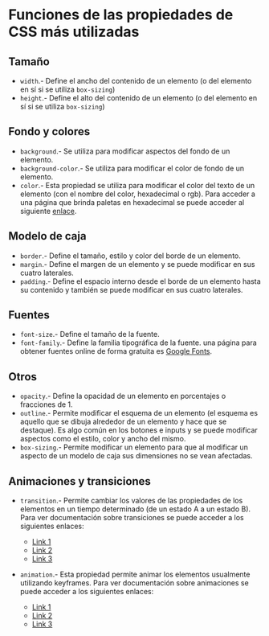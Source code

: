 # Funciones de las propiedades de CSS más utilizadas

## Tamaño

- `width`.- Define el ancho del contenido de un elemento (o del elemento en sí si se utiliza `box-sizing`)
- `height`.- Define el alto del contenido de un elemento (o del elemento en sí si se utiliza `box-sizing`)

## Fondo y colores

- `background`.- Se utiliza para modificar aspectos del fondo de un elemento.
- `background-color`.- Se utiliza para modificar el color de fondo de un elemento.
- `color`.- Esta propiedad se utiliza para modificar el color del texto de un elemento (con el nombre del color, hexadecimal o rgb). Para acceder a una página que brinda paletas en hexadecimal se puede acceder al siguiente [enlace](https://colorhunt.co/).

## Modelo de caja

- `border`.- Define el tamaño, estilo y color del borde de un elemento.
- `margin`.- Define el margen de un elemento y se puede modificar en sus cuatro laterales.
- `padding`.- Define el espacio interno desde el borde de un elemento hasta su contenido y también se puede modificar en sus cuatro laterales.

## Fuentes

- `font-size`.- Define el tamaño de la fuente.
- `font-family`.- Define la familia tipográfica de la fuente. una página para obtener fuentes online de forma gratuita es [Google Fonts](https://fonts.google.com/).

## Otros

- `opacity`.- Define la opacidad de un elemento en porcentajes o fracciones de 1.
- `outline`.- Permite modificar el esquema de un elemento (el esquema es aquello que se dibuja alrededor de un elemento y hace que se destaque). Es algo común en los botones e inputs y se puede modificar aspectos como el estilo, color y ancho del mismo.
- `box-sizing`.- Permite modificar un elemento para que al modificar un aspecto de un modelo de caja sus dimensiones no se vean afectadas.

## Animaciones y transiciones

- `transition`.- Permite cambiar los valores de las propiedades de los elementos en un tiempo determinado (de un estado A a un estado B). Para ver documentación sobre transiciones se puede acceder a los siguientes enlaces:

  - [Link 1](https://www.w3schools.com/css/css3_transitions.asp)
  - [Link 2](https://developer.mozilla.org/en-US/docs/Web/CSS/CSS_Transitions/Using_CSS_transitions)
  - [Link 3](https://css-tricks.com/almanac/properties/t/transition/)

- `animation`.- Esta propiedad permite animar los elementos usualmente utilizando keyframes. Para ver documentación sobre animaciones se puede acceder a los siguientes enlaces:

  - [Link 1](https://www.w3schools.com/css/css3_animations.asp)
  - [Link 2](https://developer.mozilla.org/en-US/docs/Web/CSS/CSS_Animations/Using_CSS_animations)
  - [Link 3](https://css-tricks.com/almanac/properties/a/animation/)
